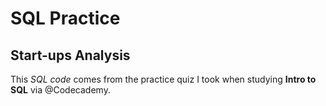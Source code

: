<body>
  <h1><strong>SQL Practice</strong></h1>
  <div id="introduction">
    <h2>Start-ups Analysis</h2>
    <p>This <em>SQL code</em> comes from the practice quiz I took when studying <strong>Intro to SQL</strong> via @Codecademy.</p>
</body>



